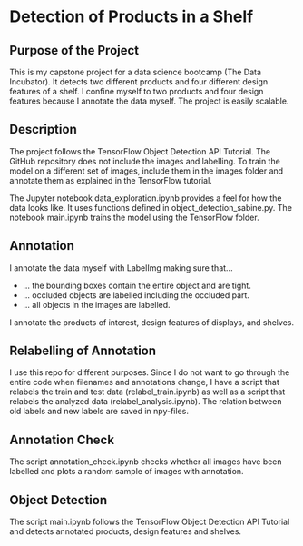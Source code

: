 # Detection of Products in a Shelf

## Purpose of the Project
This is my capstone project for a data science bootcamp (The Data Incubator). It detects two different products and four different design features of a shelf. I confine myself to two products and four design features because I annotate the data myself. The project is easily scalable.

## Description
The project follows the TensorFlow Object Detection API Tutorial. The GitHub repository does not include the images and labelling. To train the model on a different set of images, include them in the images folder and annotate them as explained in the TensorFlow tutorial.

The Jupyter notebook data_exploration.ipynb provides a feel for how the data looks like. It uses functions defined in object_detection_sabine.py. The notebook main.ipynb trains the model using the TensorFlow folder. 

## Annotation
I annotate the data myself with LabelImg making sure that...

* ... the bounding boxes contain the entire object and are tight.
* ... occluded objects are labelled including the occluded part.
* ... all objects in the images are labelled.

I annotate the products of interest, design features of displays, and shelves.

## Relabelling of Annotation
I use this repo for different purposes. Since I do not want to go through the entire code when filenames and annotations change, I have a script that relabels the train and test data (relabel_train.ipynb) as well as a script that relabels the analyzed data (relabel_analysis.ipynb). The relation between old labels and new labels are saved in npy-files.

## Annotation Check
The script annotation_check.ipynb checks whether all images have been labelled and plots a random sample of images with annotation.

## Object Detection
The script main.ipynb follows the TensorFlow Object Detection API Tutorial and detects annotated products, design features and shelves.

